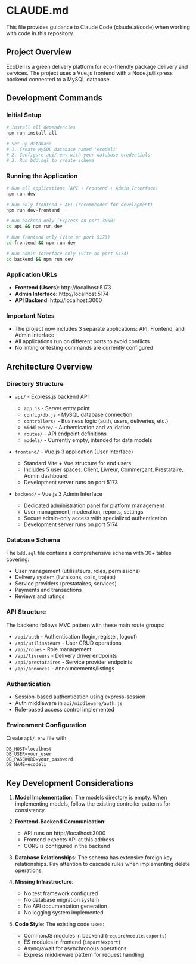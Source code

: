 # CLAUDE.md

This file provides guidance to Claude Code (claude.ai/code) when working with code in this repository.

## Project Overview

EcoDeli is a green delivery platform for eco-friendly package delivery and services. The project uses a Vue.js frontend with a Node.js/Express backend connected to a MySQL database.

## Development Commands

### Initial Setup
```bash
# Install all dependencies
npm run install-all

# Set up database
# 1. Create MySQL database named 'ecodeli'
# 2. Configure api/.env with your database credentials
# 3. Run bdd.sql to create schema
```

### Running the Application
```bash
# Run all applications (API + Frontend + Admin Interface)
npm run dev

# Run only frontend + API (recommended for development)
npm run dev-frontend

# Run backend only (Express on port 3000)
cd api && npm run dev

# Run frontend only (Vite on port 5173)
cd frontend && npm run dev

# Run admin interface only (Vite on port 5174)
cd backend && npm run dev
```

### Application URLs
- **Frontend (Users)**: http://localhost:5173
- **Admin Interface**: http://localhost:5174  
- **API Backend**: http://localhost:3000

### Important Notes
- The project now includes 3 separate applications: API, Frontend, and Admin Interface
- All applications run on different ports to avoid conflicts
- No linting or testing commands are currently configured

## Architecture Overview

### Directory Structure
- `api/` - Express.js backend API
  - `app.js` - Server entry point
  - `config/db.js` - MySQL database connection
  - `controllers/` - Business logic (auth, users, deliveries, etc.)
  - `middleware/` - Authentication and validation
  - `routes/` - API endpoint definitions
  - `models/` - Currently empty, intended for data models

- `frontend/` - Vue.js 3 application (User Interface)
  - Standard Vite + Vue structure for end users
  - Includes 5 user spaces: Client, Livreur, Commerçant, Prestataire, Admin dashboard
  - Development server runs on port 5173

- `backend/` - Vue.js 3 Admin Interface
  - Dedicated administration panel for platform management
  - User management, moderation, reports, settings
  - Secure admin-only access with specialized authentication
  - Development server runs on port 5174

### Database Schema
The `bdd.sql` file contains a comprehensive schema with 30+ tables covering:
- User management (utilisateurs, roles, permissions)
- Delivery system (livraisons, colis, trajets)
- Service providers (prestataires, services)
- Payments and transactions
- Reviews and ratings

### API Structure
The backend follows MVC pattern with these main route groups:
- `/api/auth` - Authentication (login, register, logout)
- `/api/utilisateurs` - User CRUD operations
- `/api/roles` - Role management
- `/api/livreurs` - Delivery driver endpoints
- `/api/prestataires` - Service provider endpoints
- `/api/annonces` - Announcements/listings

### Authentication
- Session-based authentication using express-session
- Auth middleware in `api/middleware/auth.js`
- Role-based access control implemented

### Environment Configuration
Create `api/.env` file with:
```
DB_HOST=localhost
DB_USER=your_user
DB_PASSWORD=your_password
DB_NAME=ecodeli
```

## Key Development Considerations

1. **Model Implementation**: The models directory is empty. When implementing models, follow the existing controller patterns for consistency.

2. **Frontend-Backend Communication**: 
   - API runs on http://localhost:3000
   - Frontend expects API at this address
   - CORS is configured in the backend

3. **Database Relationships**: The schema has extensive foreign key relationships. Pay attention to cascade rules when implementing delete operations.

4. **Missing Infrastructure**:
   - No test framework configured
   - No database migration system
   - No API documentation generation
   - No logging system implemented

5. **Code Style**: The existing code uses:
   - CommonJS modules in backend (`require`/`module.exports`)
   - ES modules in frontend (`import`/`export`)
   - Async/await for asynchronous operations
   - Express middleware pattern for request handling